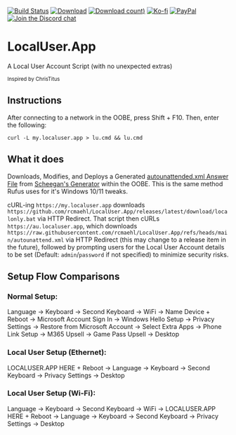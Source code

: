 [![Build Status](https://img.shields.io/github/actions/workflow/status/rcmaehl/WhyNotWin11/wnw11.yml?branch=main)](https://github.com/rcmaehl/WhyNotWin11/actions?query=workflow%3AWNW11)
[![Download](https://img.shields.io/github/v/release/rcmaehl/localuser.app)](https://github.com/rcmaehl/LocalUser.App/releases/latest/)
[![Download count)](https://img.shields.io/github/downloads/rcmaehl/localuser.app/total?label=Downloads)](https://github.com/rcmaehl/LocalUser.App/releases/latest/)
[![Ko-fi](https://img.shields.io/badge/Support%20me%20on-Ko--fi-FF5E5B.svg?logo=ko-fi)](https://ko-fi.com/rcmaehl)
[![PayPal](https://img.shields.io/badge/Donate%20on-PayPal-00457C.svg?logo=paypal)](https://www.paypal.com/donate/?hosted_button_id=YL5HFNEJAAMTL)
[![Join the Discord chat](https://img.shields.io/badge/Discord-chat-7289da.svg?&logo=discord)](https://discord.gg/uBnBcBx)


# LocalUser.App
A Local User Account Script (with no unexpected extras)

<sup>Inspired by ChrisTitus</sup>

## Instructions

After connecting to a network in the OOBE, press Shift + F10. Then, enter the following:

```batch
curl -L my.localuser.app > lu.cmd && lu.cmd
```

## What it does

Downloads, Modifies, and Deploys a Generated [autounattended.xml Answer File](https://learn.microsoft.com/en-us/windows-hardware/manufacture/desktop/update-windows-settings-and-scripts-create-your-own-answer-file-sxs?view=windows-11) from [Scheegan's Generator](https://schneegans.de/windows/unattend-generator/) within the OOBE. This is the same method Rufus uses for it's Windows 10/11 tweaks.

cURL-ing `https://my.localuser.app` downloads `https://github.com/rcmaehl/LocalUser.App/releases/latest/download/localonly.bat` via HTTP Redirect. That script then cURLs `https://au.localuser.app`, which downloads `https://raw.githubusercontent.com/rcmaehl/LocalUser.App/refs/heads/main/autounattend.xml` via HTTP Redirect (this may change to a release item in the future), followed by prompting users for the Local User Account details to be set (Default: `admin`/`password` if not specified) to minimize security risks.

## Setup Flow Comparisons

### Normal Setup:
Language -> Keyboard -> Second Keyboard -> WiFi -> Name Device + Reboot -> Microsoft Account Sign In -> Windows Hello Setup -> Privacy Settings -> Restore from Microsoft Account -> Select Extra Apps -> Phone Link Setup -> M365 Upsell -> Game Pass Upsell -> Desktop

### Local User Setup (Ethernet):
LOCALUSER.APP HERE + Reboot -> Language -> Keyboard -> Second Keyboard -> Privacy Settings -> Desktop

### Local User Setup (Wi-Fi):
Language -> Keyboard -> Second Keyboard -> WiFi -> LOCALUSER.APP HERE + Reboot -> Language -> Keyboard -> Second Keyboard -> Privacy Settings -> Desktop
